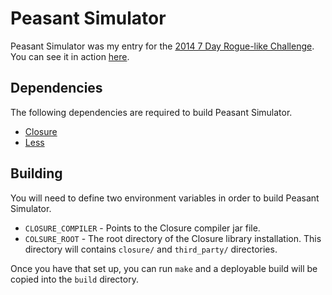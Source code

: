 # Peasant Simulator #

Peasant Simulator was my entry for the [2014 7 Day Rogue-like
Challenge](http://7drl.roguetemple.com/). You can see it in action
[here](http://peasant.greatbarrel.com/).

## Dependencies ##

The following dependencies are required to build Peasant Simulator.

  - [Closure](http://developers.google.com/closure/)
  - [Less](http://lesscss.org/)

## Building ##

You will need to define two environment variables in order to build Peasant
Simulator.

  - `CLOSURE_COMPILER` - Points to the Closure compiler jar file.
  - `COLSURE_ROOT` - The root directory of the Closure library installation.
                     This directory will contains `closure/` and `third_party/`
                     directories.

Once you have that set up, you can run `make` and a deployable build will be
copied into the `build` directory.
